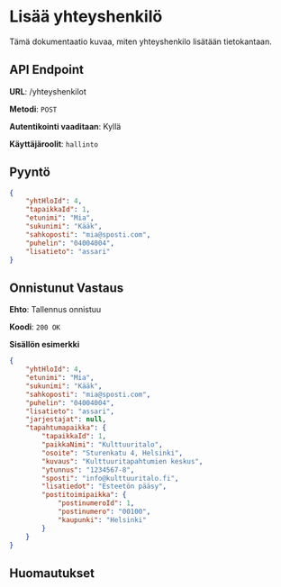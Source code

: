 # Lisää yhteyshenkilö
Tämä dokumentaatio kuvaa, miten yhteyshenkilo lisätään tietokantaan.

## API Endpoint

**URL**: /yhteyshenkilot

**Metodi**: `POST`

**Autentikointi vaaditaan**: Kyllä

**Käyttäjäroolit**: `hallinto`

## Pyyntö

```Json
{   
    "yhtHloId": 4,
    "tapaikkaId": 1,
    "etunimi": "Mia",
    "sukunimi": "Kääk",
    "sahkoposti": "mia@sposti.com",
    "puhelin": "04004004",
    "lisatieto": "assari"
}
```

## Onnistunut Vastaus

**Ehto**: Tallennus onnistuu

**Koodi**: `200 OK`

**Sisällön esimerkki**
```json
{
    "yhtHloId": 4,
    "etunimi": "Mia",
    "sukunimi": "Kääk",
    "sahkoposti": "mia@sposti.com",
    "puhelin": "04004004",
    "lisatieto": "assari",
    "jarjestajat": null,
    "tapahtumapaikka": {
        "tapaikkaId": 1,
        "paikkaNimi": "Kulttuuritalo",
        "osoite": "Sturenkatu 4, Helsinki",
        "kuvaus": "Kulttuuritapahtumien keskus",
        "ytunnus": "1234567-8",
        "sposti": "info@kulttuuritalo.fi",
        "lisatiedot": "Esteetön pääsy",
        "postitoimipaikka": {
            "postinumeroId": 1,
            "postinumero": "00100",
            "kaupunki": "Helsinki"
        }
    }
}
```
## Huomautukset
